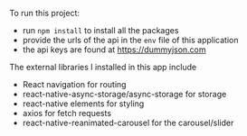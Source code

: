 To run this project:
- run `npm install` to install all the packages
- provide the urls of the api in the `env` file of this application
- the api keys are found at https://dummyjson.com

The external libraries I installed in this app include
-  React navigation for routing
- react-native-async-storage/async-storage for storage
- react-native elements for styling
- axios for fetch requests
- react-native-reanimated-carousel for the carousel/slider